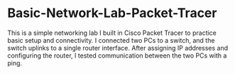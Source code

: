 # Basic-Network-Lab-Packet-Tracer
This is a simple networking lab I built in Cisco Packet Tracer to practice basic setup and connectivity.   I connected two PCs to a switch, and the switch uplinks to a single router interface.   After assigning IP addresses and configuring the router, I tested communication between the two PCs with a ping.
